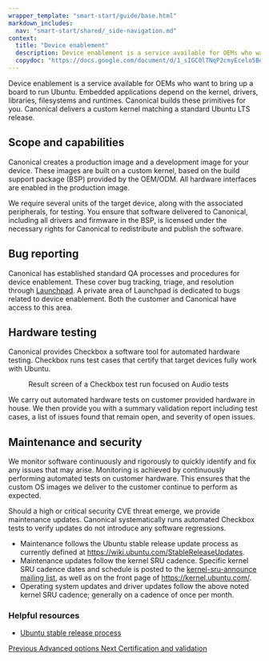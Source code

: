 ```yaml
---
wrapper_template: "smart-start/guide/base.html"
markdown_includes:
  nav: "smart-start/shared/_side-navigation.md"
context:
  title: "Device enablement"
  description: Device enablement is a service available for OEMs who want to bring up a board to run Ubuntu. Embedded applications depend on the kernel, drivers, libraries, filesystems and runtimes.
  copydoc: "https://docs.google.com/document/d/1_sIGC0lTNqP2cmyEcelo5BeW25fkxxnKVjzsvK1bLdM/edit"
---
```


Device enablement is a service available for OEMs who want to bring up a board to run Ubuntu. Embedded applications depend on the kernel, drivers, libraries, filesystems and runtimes. Canonical builds these primitives for you. Canonical delivers a custom kernel matching a standard Ubuntu LTS release.

## Scope and capabilities

Canonical creates a production image and a development image for your device. These images are built on a custom kernel, based on the build support package (BSP) provided by the OEM/ODM. All hardware interfaces are enabled in the production image.

We require several units of the target device, along with the associated peripherals, for testing. You ensure that software delivered to Canonical, including all drivers and firmware in the BSP, is licensed under the necessary rights for Canonical to redistribute and publish the software.

## Bug reporting

Canonical has established standard QA processes and procedures for device enablement. These cover bug tracking, triage, and resolution through [Launchpad](https://launchpad.net/). A private area of Launchpad is dedicated to bugs related to device enablement. Both the customer and Canonical have access to this area.

## Hardware testing

Canonical provides Checkbox a software tool for automated hardware testing. Checkbox runs test cases that certify that target devices fully work with Ubuntu.

<figure>
  <img src="https://assets.ubuntu.com/v1/5af96a42-744120dff6348094db7a850513d5e6b81d0ff54a_2_690x402.png" alt="" style="margin: 0;" />
  <figcaption>Result screen of a Checkbox test run focused on Audio tests</figcaption>
</figure>

We carry out automated hardware tests on customer provided hardware in house. We then provide you with a summary validation report including test cases, a list of issues found that remain open, and severity of open issues.

## Maintenance and security

We monitor software continuously and rigorously to quickly identify and fix any issues that may arise. Monitoring is achieved by continuously performing automated tests on customer hardware. This ensures that the custom OS images we deliver to the customer continue to perform as expected.

Should a high or critical security CVE threat emerge, we provide maintenance updates. Canonical systematically runs automated Checkbox tests to verify updates do not introduce any software regressions.

* Maintenance follows the Ubuntu stable release update process as currently defined at https://wiki.ubuntu.com/StableReleaseUpdates.
* Maintenance updates follow the kernel SRU cadence. Specific kernel SRU cadence dates and schedule is posted to the [kernel-sru-announce mailing list](https://lists.ubuntu.com/mailman/listinfo/kernel-sru-announce), as well as on the front page of https://kernel.ubuntu.com/.
* Operating system updates and driver updates follow the above noted kernel SRU cadence; generally on a cadence of once per month.

### Helpful resources

- [Ubuntu stable release process](https://wiki.ubuntu.com/StableReleaseUpdates)

<footer class="p-article-pagination">
  <a class="p-article-pagination__link--previous" href="/smart-start/guide/advanced-options">
    <span class="p-article-pagination__label">Previous</span>
    <span class="p-article-pagination__title">Advanced options</span>
  </a>
  <a class="p-article-pagination__link--next" href="/smart-start/guide/certification-and-validation">
    <span class="p-article-pagination__label">Next</span>
    <span class="p-article-pagination__title">Certification and validation</span>
  </a>
</footer>
